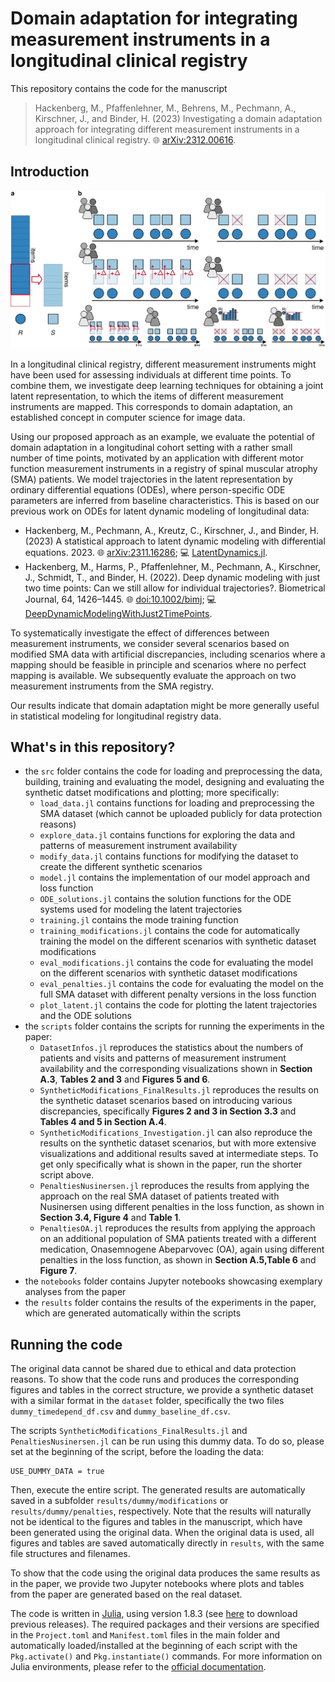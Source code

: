 # Domain adaptation for integrating measurement instruments in a longitudinal clinical registry

This repository contains the code for the manuscript 

> Hackenberg, M., Pfaffenlehner, M., Behrens, M., Pechmann, A., Kirschner, J., and Binder, H. (2023) Investigating a domain adaptation approach for integrating different measurement instruments in a longitudinal clinical registry. :globe_with_meridians: [arXiv:2312.00616](https://arxiv.org/abs/2312.00616).

## Introduction

![](overview.png)

In a longitudinal clinical registry, different measurement instruments might have been used for assessing individuals at different time points. To combine them, we investigate deep learning techniques for obtaining a joint latent representation, to which the items of different measurement instruments are mapped. This corresponds to domain adaptation, an established concept in computer science for image data. 

Using our proposed approach as an example, we evaluate the potential of domain adaptation in a longitudinal cohort setting with a rather small number of time points, motivated by an application with different motor function measurement instruments in a registry of spinal muscular atrophy (SMA) patients. We model trajectories in the latent representation by ordinary differential equations (ODEs), where person-specific ODE parameters are inferred from baseline characteristics. This is based on our previous work on ODEs for latent dynamic modeling of longitudinal data: 

- Hackenberg, M., Pechmann, A., Kreutz, C., Kirschner, J., and Binder, H. (2023) A statistical approach to latent dynamic modeling with differential equations. 2023. :globe_with_meridians: [arXiv:2311.16286](https://arxiv.org/abs/2311.16286); :computer: [LatentDynamics.jl](https://github.com/maren-ha/LatentDynamics.jl/tree/main).
- Hackenberg, M., Harms, P., Pfaffenlehner, M., Pechmann, A., Kirschner, J., Schmidt, T., and Binder, H. (2022). Deep dynamic modeling with just two time points: Can we still allow for individual trajectories?. Biometrical Journal, 64, 1426–1445. :globe_with_meridians: [doi:10.1002/bimj](https://doi.org/10.1002/bimj.202000366); :computer: [DeepDynamicModelingWithJust2TimePoints](https://github.com/maren-ha/DeepDynamicModelingWithJust2TimePoints).

To systematically investigate the effect of differences between measurement instruments, we consider several scenarios based on modified SMA data with artificial discrepancies, including scenarios where a mapping should be feasible in principle and scenarios where no perfect mapping is available. We subsequently evaluate the approach on two measurement instruments from the SMA registry. 

Our results indicate that domain adaptation might be more generally useful in statistical modeling for longitudinal registry data.

## What's in this repository?

- the `src` folder contains the code for loading and preprocessing the data, building, training and evaluating the model, designing and evaluating the synthetic datset modifications and plotting; more specifically:
  - `load_data.jl` contains functions for loading and preprocessing the SMA dataset (which cannot be uploaded publicly for data protection reasons) 
  - `explore_data.jl` contains functions for exploring the data and patterns of measurement instrument availability
  - `modify_data.jl` contains functions for modifying the dataset to create the different synthetic scenarios
  - `model.jl` contains the implementation of our model approach and loss function
  - `ODE_solutions.jl` contains the solution functions for the ODE systems used for modeling the latent trajectories
  - `training.jl` contains the mode training function
  - `training_modifications.jl` contains the code for automatically training the model on the different scenarios with synthetic dataset modifications
  - `eval_modifications.jl` contains the code for evaluating the model on the different scenarios with synthetic dataset modifications
  -  `eval_penalties.jl` contains the code for evaluating the model on the full SMA dataset with different penalty versions in the loss function
  -  `plot_latent.jl` contains the code for plotting the latent trajectories and the ODE solutions
- the `scripts` folder contains the scripts for running the experiments in the paper: 
  - `DatasetInfos.jl` reproduces the statistics about the numbers of patients and visits and patterns of measurement instrument availability and the corresponding visualizations shown in **Section A.3**, **Tables 2 and 3** and **Figures 5 and 6**.
  - `SyntheticModifications_FinalResults.jl` reproduces the results on the synthetic dataset scenarios based on introducing various discrepancies, specifically **Figures 2 and 3 in Section 3.3** and **Tables 4 and 5 in Section A.4**.
  - `SyntheticModifications_Investigation.jl` can also reproduce the results on the synthetic dataset scenarios, but with more extensive visualizations and additional results saved at intermediate steps. To get only specifically what is shown in the paper, run the shorter script above.
  - `PenaltiesNusinersen.jl` reproduces the results from applying the approach on the real SMA dataset of patients treated with Nusinersen using different penalties in the loss function, as shown in **Section 3.4, Figure 4** and **Table 1**. 
  - `PenaltiesOA.jl` reproduces the results from applying the approach on an additional population of SMA patients treated with a different medication, Onasemnogene Abeparvovec (OA), again using different penalties in the loss function, as shown in **Section A.5,Table 6** and **Figure 7**. 
- the `notebooks` folder contains Jupyter notebooks showcasing exemplary analyses from the paper 
- the `results` folder contains the results of the experiments in the paper, which are generated automatically within the scripts

## Running the code 

The original data cannot be shared due to ethical and data protection reasons. To show that the code runs and produces the corresponding  figures and tables in the correct structure, we provide a synthetic dataset with a similar format in the `dataset` folder, specifically the two files `dummy_timedepend_df.csv` and `dummy_baseline_df.csv`. 

The scripts `SyntheticModifications_FinalResults.jl` and `PenaltiesNusinersen.jl` can be run using this dummy data. To do so, please set at the beginning of the script, before the loading the data:

````
USE_DUMMY_DATA = true
````

Then, execute the entire script. The generated results are automatically saved in a subfolder `results/dummy/modifications` or `results/dummy/penalties`, respectively. Note that the results will naturally not be identical to the figures and tables in the manuscript, which have been generated using the original data. When the original data is used, all figures and tables are saved automatically directly in `results`, with the same file structures and filenames. 

To show that the code using the original data produces the same results as in the paper, we provide two Jupyter notebooks where plots and tables from the paper are generated based on the real dataset.

The code is written in [Julia](https://julialang.org/downloads/), using version 1.8.3 (see [here](https://julialang.org/downloads/oldreleases/) to download previous releases). 
The required packages and their versions are specified in the `Project.toml` and `Manifest.toml` files in the main folder and automatically loaded/installed at the beginning of each script with the `Pkg.activate()` and `Pkg.instantiate()` commands. 
For more information on Julia environments, please refer to the [official documentation](https://pkgdocs.julialang.org/v1/environments/).